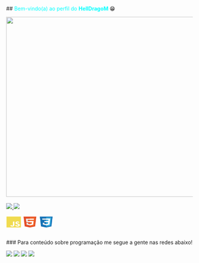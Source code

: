 <p>## <span style="color: #00ffff;">Bem-vindo(a) ao perfil do </span><strong><span style="color: #00ffff;">HellDragoM</span> </strong>😁</p>
<p><img src="https://i.pinimg.com/originals/3a/db/43/3adb4385b0ad8e89bd73c287433d3359.gif" width="864" height="485" /></p>
<div><a href="https://github.com/helldragom"><span style="color: #00ffff;"> <img src="https://github-readme-stats.vercel.app/api?username=helldrag&amp;show_icons=true&amp;theme=tokyonight&amp;include_all_commits=true&amp;count_private=true" height="180em" /> <img src="https://github-readme-stats.vercel.app/api/top-langs/?username=helldragom&amp;layout=compact&amp;langs_count=6&amp;theme=tokyonight" height="180em" /> </span></a></div>
<div style="display: inline_block;"><br /> <img src="https://raw.githubusercontent.com/devicons/devicon/master/icons/javascript/javascript-plain.svg" alt="Js" width="40" height="30" align="center" /> <img src="https://raw.githubusercontent.com/devicons/devicon/master/icons/html5/html5-original.svg" alt="HTML" width="40" height="30" align="center" /> <img src="https://raw.githubusercontent.com/devicons/devicon/master/icons/css3/css3-original.svg" alt="CSS" width="40" height="30" align="center" /></div>
<p><br /> ### Para conte&uacute;do sobre programa&ccedil;&atilde;o me segue a gente nas redes abaixo!</p>
<div><a target="_blank" rel="noopener"><img src="https://img.shields.io/badge/YouTube-FF0000?style=for-the-badge&amp;logo=youtube&amp;logoColor=white" /></a> <a target="_blank" rel="noopener"><img src="https://img.shields.io/badge/-Instagram-%23E4405F?style=for-the-badge&amp;logo=instagram&amp;logoColor=white" /></a> <a><img src="https://img.shields.io/badge/Discord-7289DA?style=for-the-badge&amp;logo=discord&amp;logoColor=white" /></a> <a target="_blank" rel="noopener"><img src="https://img.shields.io/badge/-LinkedIn-%230077B5?style=for-the-badge&amp;logo=linkedin&amp;logoColor=white" /></a></div>
